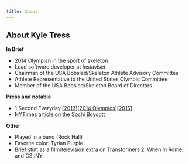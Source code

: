 ```yaml
---
title: About
---
```


## About Kyle Tress

**In Brief**  

- 2014 Olympian in the sport of skeleton
- Lead software developer at Instaviser
- Chairman of the USA Bobsled/Skeleton Athlete Advisory Committee
- Athlete Representative to the United States Olympic Committee
- Member of the USA Bobsled/Skeleton Board of Directors

**Press and notable**

- 1 Second Everyday [[2013]()][[2014 Olympics]()][[2016]()]
- NYTimes article on the Sochi Boycott  

**Other**

- Played in a band (Rock Hall)
- Favorite color: Tyrian Purple
- Brief stint as a film/television extra on Transformers 2, When in Rome, and CSI:NY
